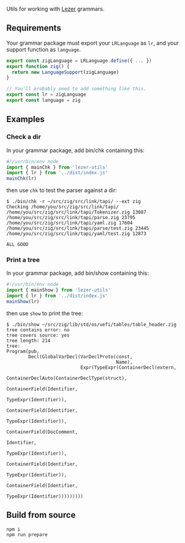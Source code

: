 Utils for working with [Lezer](https://lezer.codemirror.net) grammars.

## Requirements

Your grammar package must export your `LRLanguage` as `lr`, and your support function as `language`.
```typescript
export const zigLanguage = LRLanguage.define({ ... })
export function zig() {
  return new LanguageSupport(zigLanguage)
}

// You'll probably need to add something like this.
export const lr = zigLanguage
export const language = zig
```

## Examples

### Check a dir

In your grammar package, add bin/chk containing this:

```js
#!/usr/bin/env node
import { mainChk } from 'lezer-utils'
import { lr } from '../dist/index.js'
mainChk(lr)
```

then use `chk` to test the parser against a dir:
```
$ ./bin/chk -r ~/src/zig/src/link/tapi/ --ext zig
Checking /home/you/src/zig/src/link/tapi/
/home/you/src/zig/src/link/tapi/Tokenizer.zig 13087
/home/you/src/zig/src/link/tapi/parse.zig 23795
/home/you/src/zig/src/link/tapi/yaml.zig 17604
/home/you/src/zig/src/link/tapi/parse/test.zig 23445
/home/you/src/zig/src/link/tapi/yaml/test.zig 12873

ALL GOOD
```

### Print a tree

In your grammar package, add bin/show containing this:

```js
#!/usr/bin/env node
import { mainShow } from 'lezer-utils'
import { lr } from '../dist/index.js'
mainShow(lr)
```

then use `show` to print the tree:
```
$ ./bin/show ~/src/zig/lib/std/os/uefi/tables/table_header.zig
tree contains error: no
tree covers source: yes
tree length: 214
tree:
Program(pub,
        Decl(GlobalVarDecl(VarDeclProto(const,
                                        Name),
                           Expr(TypeExpr(ContainerDecl(extern,
                                                       ContainerDeclAuto(ContainerDeclType(struct),
                                                                         ContainerField(Identifier,
                                                                                        TypeExpr(Identifier)),
                                                                         ContainerField(Identifier,
                                                                                        TypeExpr(Identifier)),
                                                                         ContainerField(DocComment,
                                                                                        Identifier,
                                                                                        TypeExpr(Identifier)),
                                                                         ContainerField(Identifier,
                                                                                        TypeExpr(Identifier)),
                                                                         ContainerField(Identifier,
                                                                                        TypeExpr(Identifier)))))))))
```

## Build from source

```
npm i
npm run prepare
```
